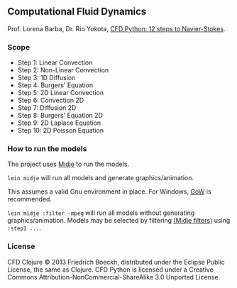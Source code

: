 ## Computational Fluid Dynamics

Prof. Lorena Barba, Dr. Rio Yokota, [CFD Python: 12 steps to Navier-Stokes](http://lorenabarba.com/blog/cfd-python-12-steps-to-navier-stokes/).


### Scope

- Step 1: Linear Convection
- Step 2: Non-Linear Convection
- Step 3: 1D Diffusion
- Step 4: Burgers' Equation
- Step 5: 2D Linear Convection
- Step 6: Convection 2D
- Step 7: Diffusion 2D
- Step 8: Burgers' Equation 2D
- Step 9: 2D Laplace Equation
- Step 10: 2D Poisson Equation

### How to run the models

The project uses [Midje](https://github.com/marick/Midje/) to run the models.

`lein midje` will run all models and generate graphics/animation.

This assumes a valid Gnu environment in place. For Windows, [GoW](https://github.com/bmatzelle/gow/wiki) is recommended.

`lein midje :filter -mpeg` will run all models without generating graphics/animation. Models may be selected by filtering [(Midje filters)](https://github.com/marick/Midje/wiki/Using-metadata-to-filter-facts#lein-midje-command-line-arguments) using `:step1 ...`.

### License

CFD Clojure © 2013 Friedrich Boeckh, distributed under the Eclipse Public License, the same as Clojure.
CFD Python is licensed under a Creative Commons Attribution-NonCommercial-ShareAlike 3.0 Unported License.

